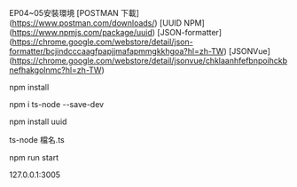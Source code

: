 <!-- 安裝環境 -->
EP04~05安裝環境
[POSTMAN 下載] (https://www.postman.com/downloads/)
[UUID NPM] (https://www.npmjs.com/package/uuid)
[JSON-formatter] (https://chrome.google.com/webstore/detail/json-formatter/bcjindcccaagfpapjjmafapmmgkkhgoa?hl=zh-TW)
[JSONVue] (https://chrome.google.com/webstore/detail/jsonvue/chklaanhfefbnpoihckbnefhakgolnmc?hl=zh-TW)

<!-- 建立環境 -->
npm install

<!-- 套件 -->
npm i ts-node --save-dev

npm install uuid

<!-- 執行檔案 -->
ts-node 檔名.ts
<!-- 執行檔案 記得改檔名 -->
npm run start

<!-- 執行瀏覽網站 -->
127.0.0.1:3005